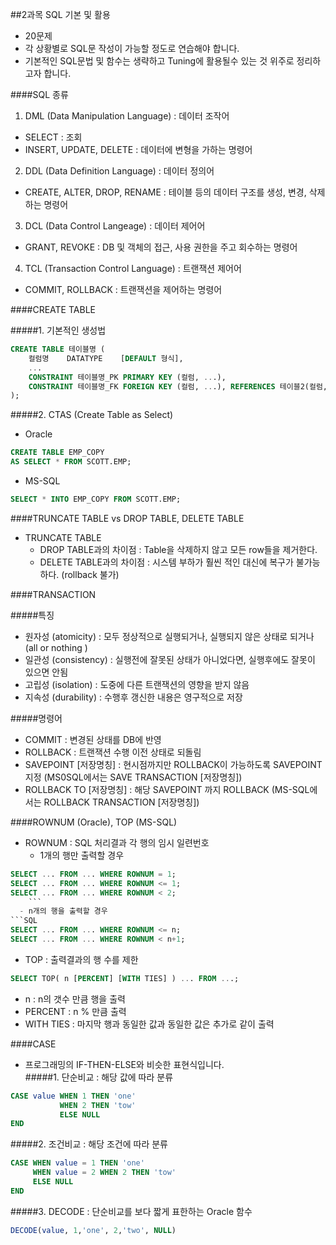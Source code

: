 ##2과목 SQL 기본 및 활용

- 20문제
- 각 상황별로 SQL문 작성이 가능할 정도로 연습해야 합니다.
- 기본적인 SQL문법 및 함수는 생략하고 Tuning에 활용될수 있는 것 위주로 정리하고자 합니다.

####SQL 종류
1. DML (Data Manipulation Language) : 데이터 조작어
  - SELECT : 조회
  - INSERT, UPDATE, DELETE : 데이터에 변형을 가하는 명령어
2. DDL (Data Definition Language) : 데이터 정의어
  - CREATE, ALTER, DROP, RENAME :  테이블 등의 데이터 구조를 생성, 변경, 삭제하는 명령어
3. DCL (Data Control Langeage) : 데이터 제어어
  - GRANT, REVOKE : DB 및 객체의 접근, 사용 권한을 주고 회수하는 명령어
4. TCL (Transaction Control Language) : 트랜잭션 제어어
  - COMMIT, ROLLBACK : 트랜잭션을 제어하는 명령어

####CREATE TABLE

#####1. 기본적인 생성법
```SQL
CREATE TABLE 테이블명 (
    컬럼명    DATATYPE    [DEFAULT 형식],
    ...
    CONSTRAINT 테이블명_PK PRIMARY KEY (컬럼, ...),
    CONSTRAINT 테이블명_FK FOREIGN KEY (컬럼, ...), REFERENCES 테이블2(컬럼, ...)
);
```

#####2. CTAS (Create Table as Select)
* Oracle
```SQL
CREATE TABLE EMP_COPY
AS SELECT * FROM SCOTT.EMP;
```
* MS-SQL
```SQL
SELECT * INTO EMP_COPY FROM SCOTT.EMP;
```

####TRUNCATE TABLE vs DROP TABLE, DELETE TABLE
- TRUNCATE TABLE
  - DROP TABLE과의 차이점 : Table을 삭제하지 않고 모든 row들을 제거한다.
  - DELETE TABLE과의 차이점 : 시스템 부하가 훨씬 적인 대신에 복구가 불가능하다. (rollback 불가)

####TRANSACTION

#####특징
- 원자성 (atomicity) : 모두 정상적으로 실행되거나, 실행되지 않은 상태로 되거나 (all or nothing )
- 일관성 (consistency) : 실행전에 잘못된 상태가 아니었다면, 실행후에도 잘못이 있으면 안됨
- 고립성 (isolation) : 도중에 다른 트랜잭션의 영향을 받지 않음
- 지속성 (durability) : 수행후 갱신한 내용은 영구적으로 저장

#####명령어
- COMMIT : 변경된 상태를 DB에 반영
- ROLLBACK : 트랜잭션 수행 이전 상태로 되돌림
- SAVEPOINT [저장명칭] : 현시점까지만 ROLLBACK이 가능하도록 SAVEPOINT 지정 (MS0SQL에서는 SAVE TRANSACTION [저장명칭])
- ROLLBACK TO [저장명칭] : 해당 SAVEPOINT 까지 ROLLBACK (MS-SQL에서는 ROLLBACK TRANSACTION [저장명칭])

####ROWNUM (Oracle), TOP (MS-SQL)

- ROWNUM : SQL 처리결과 각 행의 임시 일련번호
  - 1개의 행만 출력할 경우  
```SQL
SELECT ... FROM ... WHERE ROWNUM = 1;
SELECT ... FROM ... WHERE ROWNUM <= 1;
SELECT ... FROM ... WHERE ROWNUM < 2;
    ```
  - n개의 행을 출력할 경우  
```SQL
SELECT ... FROM ... WHERE ROWNUM <= n;
SELECT ... FROM ... WHERE ROWNUM < n+1;
```
- TOP : 출력결과의 행 수를 제한  
```SQL
SELECT TOP( n [PERCENT] [WITH TIES] ) ... FROM ...;
```
  - n : n의 갯수 만큼 행을 출력
  - PERCENT : n % 만큼 출력
  - WITH TIES : 마지막 행과 동일한 값과 동일한 값은 추가로 같이 출력

####CASE
- 프로그래밍의 IF-THEN-ELSE와 비슷한 표현식입니다.  
#####1. 단순비교 : 해당 값에 따라 분류  
```SQL
CASE value WHEN 1 THEN 'one'
           WHEN 2 THEN 'tow'
           ELSE NULL
END
```
#####2. 조건비교 : 해당 조건에 따라 분류  
```SQL
CASE WHEN value = 1 THEN 'one'
     WHEN value = 2 WHEN 2 THEN 'tow'
     ELSE NULL
END
```
#####3. DECODE : 단순비교를 보다 짧게 표한하는 Oracle 함수  
```SQL
DECODE(value, 1,'one', 2,'two', NULL)
```



